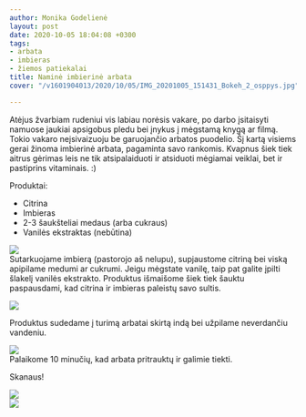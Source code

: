 ```yaml
---
author: Monika Godelienė
layout: post
date: 2020-10-05 18:04:08 +0300
tags:
- arbata
- imbieras
- žiemos patiekalai
title: Naminė imbierinė arbata
cover: "/v1601904013/2020/10/05/IMG_20201005_151431_Bokeh_2_osppys.jpg"

---
```

Atėjus žvarbiam rudeniui vis labiau norėsis vakare, po darbo įsitaisyti namuose jaukiai apsigobus pledu bei įnykus į mėgstamą knygą ar filmą. Tokio vakaro neįsivaizuoju be garuojančio arbatos puodelio. Šį kartą visiems gerai žinoma imbierinė arbata, pagaminta savo rankomis. Kvapnus šiek tiek aitrus gėrimas leis ne tik atsipalaiduoti ir atsiduoti mėgiamai veiklai, bet ir pastiprins vitaminais. :)

Produktai:

* Citrina
* Imbieras
* 2-3 šaukšteliai medaus (arba cukraus)
* Vanilės ekstraktas (nebūtina)

![](https://res.cloudinary.com/monikagod/image/upload/v1601904012/2020/10/05/IMG_20201005_145858_Bokeh_2_xzrdul.jpg)  
Sutarkuojame imbierą (pastorojo aš nelupu), supjaustome citriną bei viską apipilame medumi ar cukrumi. Jeigu mėgstate vanilę, taip pat galite įpilti šlakelį vanilės ekstrakto. Produktus išmaišome šiek tiek šauktu paspausdami, kad citrina ir imbieras paleistų savo sultis.

![](https://res.cloudinary.com/monikagod/image/upload/v1601904012/2020/10/05/IMG_20201005_150249_Bokeh_2_teqr2d.jpg)

Produktus sudedame į turimą arbatai skirtą indą bei užpilame neverdančiu vandeniu.

![](https://res.cloudinary.com/monikagod/image/upload/v1601904012/2020/10/05/IMG_20201005_150657_Bokeh_2_omxlrb.jpg)  
Palaikome 10 minučių, kad arbata pritrauktų ir galimie tiekti.

Skanaus!

![](https://res.cloudinary.com/monikagod/image/upload/v1601904013/2020/10/05/IMG_20201005_151231_Bokeh_2_rmxnea.jpg)  
![](https://res.cloudinary.com/monikagod/image/upload/v1601904013/2020/10/05/IMG_20201005_151431_Bokeh_2_osppys.jpg)